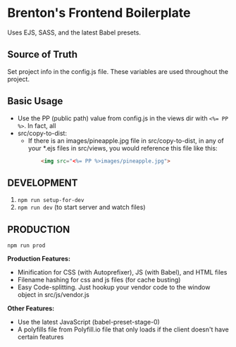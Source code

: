 # Brenton's Frontend Boilerplate
Uses EJS, SASS, and the latest Babel presets.

## Source of Truth
Set project info in the config.js file. These variables are used throughout the project.

## Basic Usage
* Use the PP (public path) value from config.js in the views dir with `<%= PP %>`. In fact, all 
* src/copy-to-dist:
    * If there is an images/pineapple.jpg file in src/copy-to-dist, in any of your *.ejs files in src/views, you would reference this file like this:
        ```html
            <img src="<%= PP %>images/pineapple.jpg">
        ```

## DEVELOPMENT

1. ```npm run setup-for-dev```
2. ```npm run dev``` (to start server and watch files)

## PRODUCTION

```npm run prod```

**Production Features:**
- Minification for CSS (with Autoprefixer), JS (with Babel), and HTML files
- Filename hashing for css and js files (for cache busting)
- Easy Code-splitting. Just hookup your vendor code to the window object in src/js/vendor.js

**Other Features:**
- Use the latest JavaScript (babel-preset-stage-0)
- A polyfills file from Polyfill.io file that only loads if the client doesn't have certain features
